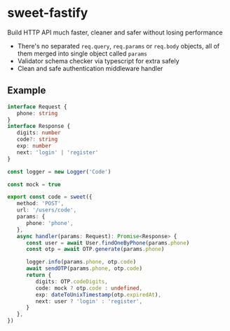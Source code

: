 # sweet-fastify

Build HTTP API much faster, cleaner and safer without losing performance

- There's no separated `req.query`, `req.params` or `req.body` objects, all of them merged into single object called  `params`
- Validator schema checker via typescript for extra safely
- Clean and safe authentication middleware handler

## Example

```ts
interface Request {
   phone: string
}
interface Response {
   digits: number
   code?: string
   exp: number
   next: 'login' | 'register'
}

const logger = new Logger('Code')

const mock = true

export const code = sweet({
   method: 'POST',
   url: '/users/code',
   params: {
      phone: 'phone',
   },
   async handler(params: Request): Promise<Response> {
      const user = await User.findOneByPhone(params.phone)
      const otp = await OTP.generate(params.phone)

      logger.info(params.phone, otp.code)
      await sendOTP(params.phone, otp.code)
      return {
         digits: OTP.codeDigits,
         code: mock ? otp.code : undefined,
         exp: dateToUnixTimestamp(otp.expiredAt),
         next: user ? 'login' : 'register',
      }
   },
})
```
